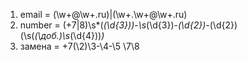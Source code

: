 1. email = (\w+@\w+\.ru)|(\w+\.\w+@\w+\.ru)
2. number = (\+7|8)\s*\(*(\d{3})\)*\-*\s*(\d{3})\-*(\d{2})\-*(\d{2})(\s\(*(\доб\.)\s*(\d{4})\)*)*
3. замена = +7(\2)\3-\4-\5 \7\8